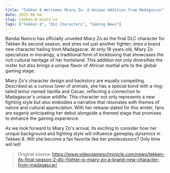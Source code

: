 ```yaml
---
title: "Tekken 8 Welcomes Miary Zo: A Unique Addition from Madagascar"
date: 2025-08-04
slug: tekken-8-miary-zo
Tags: ["Tekken 8", "DLC Characters", "Gaming News"]
---
```

Bandai Namco has officially unveiled Miary Zo as the final DLC character for Tekken 8s second season, and shes not just another fighter; shes a brand new character hailing from Madagascar. At only 18 years old, Miary Zo specializes in moraingy, a traditional form of kickboxing that showcases the rich cultural heritage of her homeland. This addition not only diversifies the roster but also brings a unique flavor of African martial arts to the global gaming stage.

Miary Zo's character design and backstory are equally compelling. Described as a curious lover of animals, she has a special bond with a ring-tailed lemur named Vanilla and Cacao, reflecting a connection to Madagascar's unique wildlife. This character not only represents a new fighting style but also embodies a narrative that resonates with themes of nature and cultural appreciation. With her release slated for this winter, fans are eagerly anticipating her debut alongside a themed stage that promises to enhance the gaming experience.

As we look forward to Miary Zo's arrival, its exciting to consider how her unique background and fighting style will influence gameplay dynamics in Tekken 8. Will she become a fan favorite like her predecessors? Only time will tell!
> Original source: https://www.videogameschronicle.com/news/tekken-8s-final-season-2-dlc-fighter-is-miary-zo-a-brand-new-character-from-madagascar/